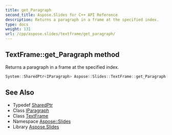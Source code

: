 ```yaml
---
title: get_Paragraph
second_title: Aspose.Slides for C++ API Reference
description: Returns a paragraph in a frame at the specified index.
type: docs
weight: 131
url: /cpp/aspose.slides/textframe/get_paragraph/
---
```

## TextFrame::get_Paragraph method


Returns a paragraph in a frame at the specified index.

```cpp
System::SharedPtr<IParagraph> Aspose::Slides::TextFrame::get_Paragraph(int32_t index) override
```

## See Also

* Typedef [SharedPtr](../../../system/sharedptr/)
* Class [IParagraph](../../iparagraph/)
* Class [TextFrame](../)
* Namespace [Aspose::Slides](../../)
* Library [Aspose.Slides](../../../)
